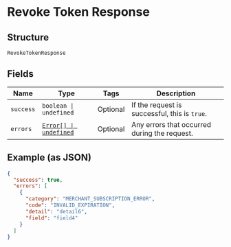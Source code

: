 <!-- Optimized: 2025-10-06 -->
<!-- RPM: 1.6.2.1.1.6.2.1_revoke-token-response_20251006 -->
<!-- Session: E2E RPM DNA Application -->
<!-- AOM: RND (Reggie & Dro) -->
<!-- COI: TECHNOLOGY -->
<!-- RPM: HIGH -->
<!-- ACTION: BUILD -->


# Revoke Token Response

## Structure

`RevokeTokenResponse`

## Fields

| Name | Type | Tags | Description |
|  --- | --- | --- | --- |
| `success` | `boolean \| undefined` | Optional | If the request is successful, this is `true`. |
| `errors` | [`Error[] \| undefined`](../../doc/models/error.md) | Optional | Any errors that occurred during the request. |

## Example (as JSON)

```json
{
  "success": true,
  "errors": [
    {
      "category": "MERCHANT_SUBSCRIPTION_ERROR",
      "code": "INVALID_EXPIRATION",
      "detail": "detail6",
      "field": "field4"
    }
  ]
}
```
